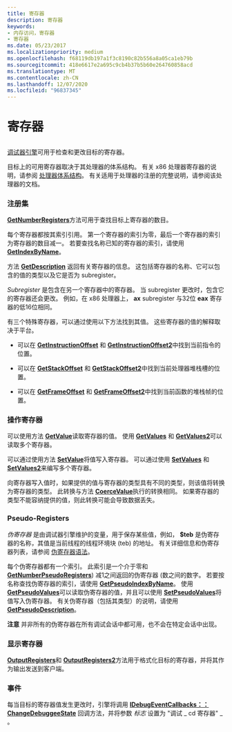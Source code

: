 ```yaml
---
title: 寄存器
description: 寄存器
keywords:
- 内存访问，寄存器
- 寄存器
ms.date: 05/23/2017
ms.localizationpriority: medium
ms.openlocfilehash: f68119db197a1f3c8190c82b556a8a05ca1eb79b
ms.sourcegitcommit: 418e6617e2a695c9cb4b37b5b60e264760858acd
ms.translationtype: MT
ms.contentlocale: zh-CN
ms.lasthandoff: 12/07/2020
ms.locfileid: "96837345"
---
```

# <a name="registers"></a>寄存器


## <span id="ddk_registers_dbx"></span><span id="DDK_REGISTERS_DBX"></span>


[调试器引擎](introduction.md#debugger-engine)可用于检查和更改目标的寄存器。

目标上的可用寄存器取决于其处理器的体系结构。 有关 x86 处理器寄存器的说明，请参阅 [处理器体系结构](processor-architecture.md)。 有关适用于处理器的注册的完整说明，请参阅该处理器的文档。

### <a name="span-idthe_register_setspanspan-idthe_register_setspanthe-register-set"></a><span id="the_register_set"></span><span id="THE_REGISTER_SET"></span>注册集

[**GetNumberRegisters**](/windows-hardware/drivers/ddi/dbgeng/nf-dbgeng-idebugregisters2-getnumberregisters)方法可用于查找目标上寄存器的数目。

每个寄存器都按其索引引用。 第一个寄存器的索引为零，最后一个寄存器的索引为寄存器的数目减一。 若要查找名称已知的寄存器的索引，请使用 [**GetIndexByName**](/windows-hardware/drivers/ddi/dbgeng/nf-dbgeng-idebugregisters2-getindexbyname)。

方法 [**GetDescription**](/windows-hardware/drivers/ddi/dbgeng/nf-dbgeng-idebugregisters2-getdescription) 返回有关寄存器的信息。 这包括寄存器的名称、它可以包含的值的类型以及它是否为 subregister。

*Subregister* 是包含在另一个寄存器中的寄存器。 当 subregister 更改时，包含它的寄存器还会更改。 例如，在 x86 处理器上， **ax** subregister 与32位 **eax** 寄存器的低16位相同。

有三个特殊寄存器，可以通过使用以下方法找到其值。 这些寄存器的值的解释取决于平台。

-   可以在 [**GetInstructionOffset**](/windows-hardware/drivers/ddi/dbgeng/nf-dbgeng-idebugregisters2-getinstructionoffset) 和 [**GetInstructionOffset2**](/windows-hardware/drivers/ddi/dbgeng/nf-dbgeng-idebugregisters2-getinstructionoffset2)中找到当前指令的位置。

-   可以在 [**GetStackOffset**](/windows-hardware/drivers/ddi/dbgeng/nf-dbgeng-idebugregisters2-getstackoffset) 和 [**GetStackOffset2**](/windows-hardware/drivers/ddi/dbgeng/nf-dbgeng-idebugregisters2-getstackoffset2)中找到当前处理器堆栈槽的位置。

-   可以在 [**GetFrameOffset**](/windows-hardware/drivers/ddi/dbgeng/nf-dbgeng-idebugregisters2-getframeoffset) 和 [**GetFrameOffset2**](/windows-hardware/drivers/ddi/dbgeng/nf-dbgeng-idebugregisters2-getframeoffset2)中找到当前函数的堆栈帧的位置。

### <a name="span-idmanipulating_registersspanspan-idmanipulating_registersspanmanipulating-registers"></a><span id="manipulating_registers"></span><span id="MANIPULATING_REGISTERS"></span>操作寄存器

可以使用方法 [**GetValue**](/windows-hardware/drivers/ddi/dbgeng/nf-dbgeng-idebugregisters2-getvalue)读取寄存器的值。 使用 [**GetValues**](/windows-hardware/drivers/ddi/dbgeng/nf-dbgeng-idebugregisters2-getvalues) 和 [**GetValues2**](/windows-hardware/drivers/ddi/dbgeng/nf-dbgeng-idebugregisters2-getvalues2)可以读取多个寄存器。

可以通过使用方法 [**SetValue**](/windows-hardware/drivers/ddi/dbgeng/nf-dbgeng-idebugregisters2-setvalue)将值写入寄存器。 可以通过使用 [**SetValues**](/windows-hardware/drivers/ddi/dbgeng/nf-dbgeng-idebugregisters2-setvalues) 和 [**SetValues2**](/windows-hardware/drivers/ddi/dbgeng/nf-dbgeng-idebugregisters2-setvalues2)来编写多个寄存器。

向寄存器写入值时，如果提供的值与寄存器的类型具有不同的类型，则该值将转换为寄存器的类型。 此转换与方法 [**CoerceValue**](/windows-hardware/drivers/ddi/dbgeng/nf-dbgeng-idebugcontrol3-coercevalue)执行的转换相同。 如果寄存器的类型不能容纳提供的值，则此转换可能会导致数据丢失。

### <a name="span-idpseudo_registersspanspan-idpseudo_registersspan-pseudo-registers"></a><span id="pseudo_registers"></span><span id="PSEUDO_REGISTERS"></span> Pseudo-Registers

*伪寄存器* 是由调试器引擎维护的变量，用于保存某些值，例如， **$teb** 是伪寄存器的名称，其值是当前线程的线程环境块 (teb) 的地址。 有关详细信息和伪寄存器列表，请参阅 [伪寄存器语法](pseudo-register-syntax.md)。

每个伪寄存器都有一个索引。 此索引是一个介于零和 [**GetNumberPseudoRegisters**](/windows-hardware/drivers/ddi/dbgeng/nf-dbgeng-idebugregisters2-getnumberpseudoregisters)) 减1之间返回的伪寄存器 (数之间的数字。 若要按名称查找伪寄存器的索引，请使用 [**GetPseudoIndexByName**](/windows-hardware/drivers/ddi/dbgeng/nf-dbgeng-idebugregisters2-getpseudoindexbyname)。 使用 [**GetPseudoValues**](/windows-hardware/drivers/ddi/dbgeng/nf-dbgeng-idebugregisters2-getpseudovalues)可以读取伪寄存器的值，并且可以使用 [**SetPseudoValues**](/windows-hardware/drivers/ddi/dbgeng/nf-dbgeng-idebugregisters2-setpseudovalues)将值写入伪寄存器。 有关伪寄存器（包括其类型）的说明，请使用 [**GetPseudoDescription**](/windows-hardware/drivers/ddi/dbgeng/nf-dbgeng-idebugregisters2-getpseudodescription)。

**注意**   并非所有的伪寄存器在所有调试会话中都可用，也不会在特定会话中出现。

 

### <a name="span-iddisplaying_registersspanspan-iddisplaying_registersspandisplaying-registers"></a><span id="displaying_registers"></span><span id="DISPLAYING_REGISTERS"></span>显示寄存器

[**OutputRegisters**](/windows-hardware/drivers/ddi/dbgeng/nf-dbgeng-idebugregisters2-outputregisters)和 [**OutputRegisters2**](/windows-hardware/drivers/ddi/dbgeng/nf-dbgeng-idebugregisters2-outputregisters2)方法用于格式化目标的寄存器，并将其作为输出发送到客户端。

### <a name="span-ideventsspanspan-ideventsspanevents"></a><span id="events"></span><span id="EVENTS"></span>事件

每当目标的寄存器值发生更改时，引擎将调用 [**IDebugEventCallbacks：： ChangeDebuggeeState**](/windows-hardware/drivers/ddi/dbgeng/nf-dbgeng-idebugeventcallbacks-changedebuggeestate) 回调方法，并将参数 *标志* 设置为 "调试 \_ cd 寄存器" \_ 。

 

